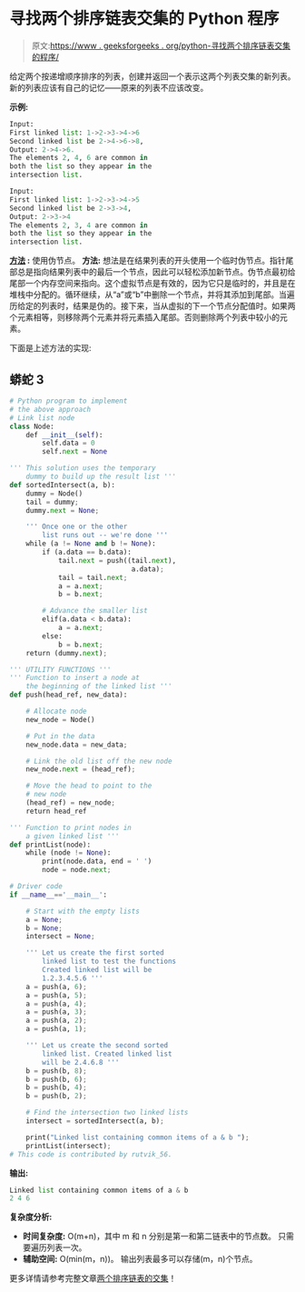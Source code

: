 # 寻找两个排序链表交集的 Python 程序

> 原文:[https://www . geeksforgeeks . org/python-寻找两个排序链表交集的程序/](https://www.geeksforgeeks.org/python-program-for-finding-intersection-of-two-sorted-linked-lists/)

给定两个按递增顺序排序的列表，创建并返回一个表示这两个列表交集的新列表。新的列表应该有自己的记忆——原来的列表不应该改变。

**示例:**

```py
Input: 
First linked list: 1->2->3->4->6
Second linked list be 2->4->6->8, 
Output: 2->4->6.
The elements 2, 4, 6 are common in 
both the list so they appear in the 
intersection list. 

Input: 
First linked list: 1->2->3->4->5
Second linked list be 2->3->4, 
Output: 2->3->4
The elements 2, 3, 4 are common in 
both the list so they appear in the 
intersection list.
```

**<u>方法</u> :** 使用伪节点。
**方法:**
想法是在结果列表的开头使用一个临时伪节点。指针尾部总是指向结果列表中的最后一个节点，因此可以轻松添加新节点。伪节点最初给尾部一个内存空间来指向。这个虚拟节点是有效的，因为它只是临时的，并且是在堆栈中分配的。循环继续，从“a”或“b”中删除一个节点，并将其添加到尾部。当遍历给定的列表时，结果是伪的。接下来，当从虚拟的下一个节点分配值时。如果两个元素相等，则移除两个元素并将元素插入尾部。否则删除两个列表中较小的元素。

下面是上述方法的实现:

## 蟒蛇 3

```py
# Python program to implement
# the above approach
# Link list node 
class Node:
    def __init__(self):   
        self.data = 0
        self.next = None

''' This solution uses the temporary
    dummy to build up the result list '''
def sortedIntersect(a, b):
    dummy = Node()
    tail = dummy;
    dummy.next = None;

    ''' Once one or the other 
        list runs out -- we're done '''
    while (a != None and b != None):
        if (a.data == b.data):
            tail.next = push((tail.next), 
                              a.data);
            tail = tail.next;
            a = a.next;
            b = b.next;

        # Advance the smaller list
        elif(a.data < b.data):
            a = a.next;
        else:
            b = b.next;    
    return (dummy.next);

''' UTILITY FUNCTIONS '''
''' Function to insert a node at 
    the beginning of the linked list '''
def push(head_ref, new_data):

    # Allocate node 
    new_node = Node()

    # Put in the data  
    new_node.data = new_data;

    # Link the old list off the new node 
    new_node.next = (head_ref);

    # Move the head to point to the
    # new node 
    (head_ref) = new_node;    
    return head_ref

''' Function to print nodes in 
    a given linked list '''
def printList(node):
    while (node != None):
        print(node.data, end = ' ')
        node = node.next;

# Driver code
if __name__=='__main__':

    # Start with the empty lists 
    a = None;
    b = None;
    intersect = None;

    ''' Let us create the first sorted 
        linked list to test the functions
        Created linked list will be 
        1.2.3.4.5.6 '''
    a = push(a, 6);
    a = push(a, 5);
    a = push(a, 4);
    a = push(a, 3);
    a = push(a, 2);
    a = push(a, 1);

    ''' Let us create the second sorted 
        linked list. Created linked list 
        will be 2.4.6.8 '''
    b = push(b, 8);
    b = push(b, 6);
    b = push(b, 4);
    b = push(b, 2);

    # Find the intersection two linked lists 
    intersect = sortedIntersect(a, b);

    print("Linked list containing common items of a & b ");
    printList(intersect);
# This code is contributed by rutvik_56.
```

**输出:**

```py
Linked list containing common items of a & b 
2 4 6 
```

**复杂度分析:**

*   **时间复杂度:** O(m+n)，其中 m 和 n 分别是第一和第二链表中的节点数。
    只需要遍历列表一次。
*   **辅助空间:** O(min(m，n))。
    输出列表最多可以存储(m，n)个节点。

更多详情请参考完整文章[两个排序链表的交集](https://www.geeksforgeeks.org/intersection-of-two-sorted-linked-lists/)！